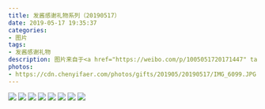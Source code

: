 ```yaml
---
title: 发酱感谢礼物系列（20190517）
date: 2019-05-17 19:35:37
categories:
- 图片
tags:
- 发酱感谢礼物
description: 图片来自于<a href="https://weibo.com/p/1005051720171447" target="_blank">quanmmmmm</a><br/>“谢谢红烧雪梨，诗很美，读了好几遍。我以前上学的时候也很爱在笔记本上抄诗词，抄了不少本。还有这个皮卡丘钢笔，真的是太 可 爱 了～！我认为你犯规了。”
photos: 
- https://cdn.chenyifaer.com/photos/gifts/201905/20190517/IMG_6099.JPG
---
```


![](https://cdn.chenyifaer.com/photos/gifts/201905/20190517/IMG_6100.JPG)
![](https://cdn.chenyifaer.com/photos/gifts/201905/20190517/IMG_6101.JPG)
![](https://cdn.chenyifaer.com/photos/gifts/201905/20190517/IMG_6102.JPG)
![](https://cdn.chenyifaer.com/photos/gifts/201905/20190517/IMG_6103.JPG)
![](https://cdn.chenyifaer.com/photos/gifts/201905/20190517/IMG_6104.JPG)
![](https://cdn.chenyifaer.com/photos/gifts/201905/20190517/IMG_6105.JPG)
![](https://cdn.chenyifaer.com/photos/gifts/201905/20190517/IMG_6106.JPG)
![](https://cdn.chenyifaer.com/photos/gifts/201905/20190517/IMG_6107.JPG)
